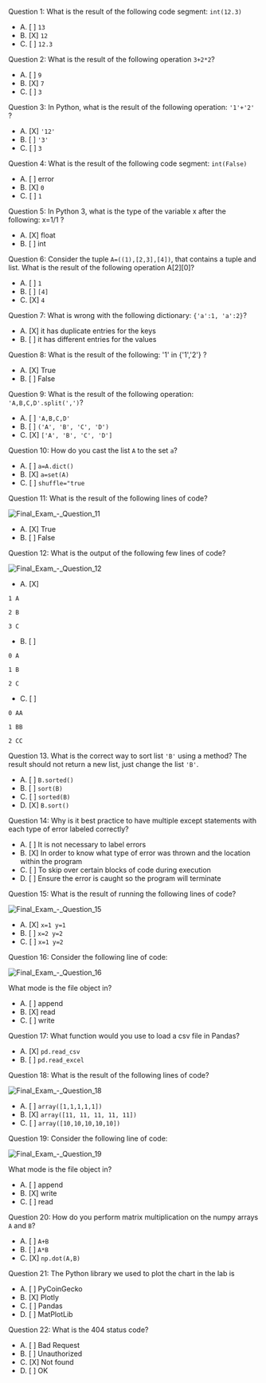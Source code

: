 Question 1: What is the result of the following code segment: ```int(12.3)```

- A. [ ] ```13```
- B. [X] ```12```
- C. [ ] ```12.3```

Question 2: What is the result of the following operation ```3+2*2```?

- A. [ ] ```9```
- B. [X] ```7```
- C. [ ] ```3```

Question 3: In Python, what is the result of the following operation: ```'1'+'2'``` ?

- A. [X] ```'12'```
- B. [ ] ```'3'```
- C. [ ] ```3```

Question 4: What is the result of the following code segment: ```int(False)```

- A. [ ] error
- B. [X] ```0```
- C. [ ] ```1```

Question 5: In Python 3, what is the type of the variable x after the following: x=1/1 ?

- A. [X] float
- B. [ ] int

Question 6: Consider the tuple ```A=((1),[2,3],[4])```, that contains a tuple and list. What is the result of the following operation A[2][0]?

- A. [ ] ```1```
- B. [ ] ```[4]```
- C. [X] ```4```

Question 7: What is wrong with the following dictionary: ```{'a':1, 'a':2}```?

- A. [X] it has duplicate entries for the keys
- B. [ ] it has different entries for the values

Question 8: What is the result of the following: '1' in {'1','2'} ?

- A. [X] True
- B. [ ] False

Question 9: What is the result of the following operation: ```'A,B,C,D'.split(',')```?

- A. [ ] ```'A,B,C,D'```
- B. [ ] ```('A', 'B', 'C', 'D')```
- C. [X] ```['A', 'B', 'C', 'D']```

Question 10: How do you cast the list ```A``` to the set ```a```?
- A. [ ] ```a=A.dict()```
- B. [X] ```a=set(A)```
- C. [ ] ```shuffle="true```

Question 11: What is the result of the following lines of code?

![Final_Exam_-_Question_11](https://user-images.githubusercontent.com/17474099/121704865-6e757100-cad4-11eb-8637-e953274d2614.jpg)

- A. [X] True
- B. [ ] False

Question 12: What is the output of the following few lines of code?

![Final_Exam_-_Question_12](https://user-images.githubusercontent.com/17474099/121705268-c57b4600-cad4-11eb-9595-e84276661bbf.jpg)

- A. [X]

```
1 A

2 B

3 C
```

- B. [ ]

```
0 A

1 B

2 C
```

- C. [ ]

```
0 AA

1 BB

2 CC
```

Question 13. What is the correct way to sort list ```'B'``` using a method? The result should not return a new list, just change the list ```'B'```.

- A. [ ] ```B.sorted()```
- B. [ ] ```sort(B)```
- C. [ ] ```sorted(B)```
- D. [X] ```B.sort()```

Question 14: Why is it best practice to have multiple except statements with each type of error labeled correctly?

- A. [ ] It is not necessary to label errors
- B. [X] In order to know what type of error was thrown and the location within the program
- C. [ ] To skip over certain blocks of code during execution
- D. [ ] Ensure the error is caught so the program will terminate

Question 15: What is the result of running the following lines of code? 

![Final_Exam_-_Question_15](https://user-images.githubusercontent.com/17474099/121706778-3c650e80-cad6-11eb-83f9-d2b5cb357ddb.jpg)

- A. [X] ```x=1 y=1```
- B. [ ] ```x=2 y=2```
- C. [ ] ```x=1 y=2```

Question 16: Consider the following line of code:

![Final_Exam_-_Question_16](https://user-images.githubusercontent.com/17474099/121707295-b39aa280-cad6-11eb-8499-368dd295f0d7.jpg)

What mode is the file object in?

- A. [ ] append
- B. [X] read
- C. [ ] write

Question 17: What function would you use to load a csv file in Pandas?

- A. [X] ```pd.read_csv```
- B. [ ] ```pd.read_excel```

Question 18: What is the result of the following lines of code?

![Final_Exam_-_Question_18](https://user-images.githubusercontent.com/17474099/121708674-1e001280-cad8-11eb-917b-397c7eeeeffd.jpg)

- A. [ ] ```array([1,1,1,1,1])```
- B. [X] ```array([11, 11, 11, 11, 11])```
- C. [ ] ```array([10,10,10,10,10])```

Question 19: Consider the following line of code: 

![Final_Exam_-_Question_19](https://user-images.githubusercontent.com/17474099/121709041-6d464300-cad8-11eb-8a77-bade4504dd00.jpg)

What mode is the file object in?

- A. [ ] append
- B. [X] write
- C. [ ] read

Question 20: How do you perform matrix multiplication on the numpy arrays ```A``` and ```B```?

- A. [ ] ```A+B```
- B. [ ] ```A*B```
- C. [X] ```np.dot(A,B)```

Question 21: The Python library we used to plot the chart in the lab is

- A. [ ] PyCoinGecko
- B. [X] Plotly
- C. [ ] Pandas
- D. [ ] MatPlotLib

Question 22: What is the 404 status code?

- A. [ ] Bad Request
- B. [ ] Unauthorized
- C. [X] Not found
- D. [ ] OK

